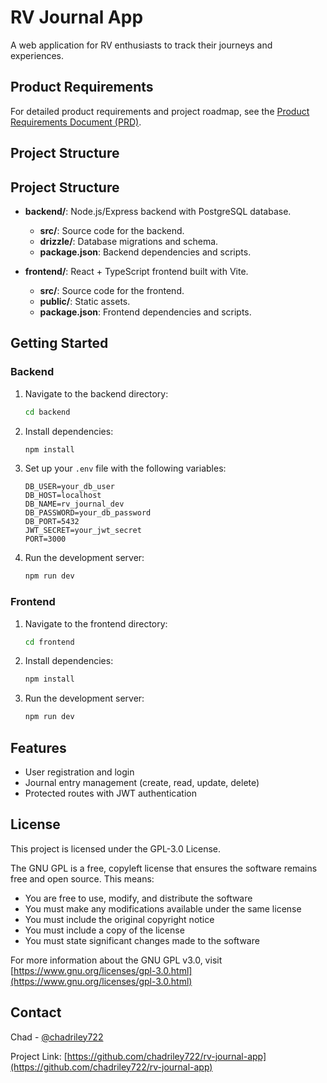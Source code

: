 # RV Journal App

A web application for RV enthusiasts to track their journeys and experiences.

## Product Requirements

For detailed product requirements and project roadmap, see the [Product Requirements Document (PRD)](docs/PRD.md).

## Project Structure

## Project Structure

- **backend/**: Node.js/Express backend with PostgreSQL database.
  - **src/**: Source code for the backend.
  - **drizzle/**: Database migrations and schema.
  - **package.json**: Backend dependencies and scripts.

- **frontend/**: React + TypeScript frontend built with Vite.
  - **src/**: Source code for the frontend.
  - **public/**: Static assets.
  - **package.json**: Frontend dependencies and scripts.

## Getting Started

### Backend

1. Navigate to the backend directory:
   ```bash
   cd backend
   ```

2. Install dependencies:
   ```bash
   npm install
   ```

3. Set up your `.env` file with the following variables:
   ```
   DB_USER=your_db_user
   DB_HOST=localhost
   DB_NAME=rv_journal_dev
   DB_PASSWORD=your_db_password
   DB_PORT=5432
   JWT_SECRET=your_jwt_secret
   PORT=3000
   ```

4. Run the development server:
   ```bash
   npm run dev
   ```

### Frontend

1. Navigate to the frontend directory:
   ```bash
   cd frontend
   ```

2. Install dependencies:
   ```bash
   npm install
   ```

3. Run the development server:
   ```bash
   npm run dev
   ```

## Features

- User registration and login
- Journal entry management (create, read, update, delete)
- Protected routes with JWT authentication

## License

This project is licensed under the GPL-3.0 License.

The GNU GPL is a free, copyleft license that ensures the software remains free and open source. This means:

- You are free to use, modify, and distribute the software
- You must make any modifications available under the same license
- You must include the original copyright notice
- You must include a copy of the license
- You must state significant changes made to the software

For more information about the GNU GPL v3.0, visit [https://www.gnu.org/licenses/gpl-3.0.html](https://www.gnu.org/licenses/gpl-3.0.html)

## Contact

Chad - [@chadriley722](https://github.com/chadriley722)

Project Link: [https://github.com/chadriley722/rv-journal-app](https://github.com/chadriley722/rv-journal-app)